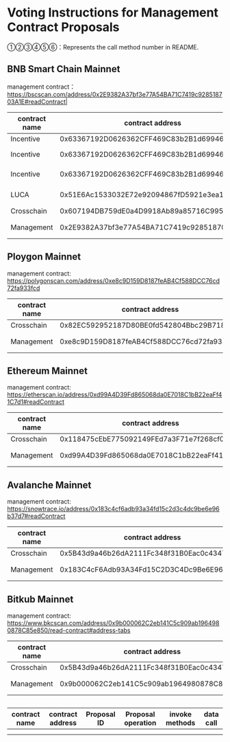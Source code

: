 # Voting Instructions for Management Contract Proposals

①②③④⑤⑥：Represents the call method number in README.

## BNB Smart Chain Mainnet

management contract：https://bscscan.com/address/0x2E9382A37bf3e77A54BA71C7419c928518703A1E#readContract|


|contract name|contract address|Proposal ID|Proposal operation|invoke methods|data call|
| --- | --- | --- |--- | --- | --- |
|Incentive|0x63367192D0626362CFF469C83b2B1d69946f9CCD| |⑤Upgrade Contract|upgrad|0x1292c7B1c484551d50760ca6C75E778ED12F5777|
|Incentive|0x63367192D0626362CFF469C83b2B1d69946f9CCD| |③Add Close Contract Executor:0x940fb8b73518E6bAa62B76F8Cdd6deb6a62C6963 | updateExector  | 0xe94020840000000000000000000000000000000000000000000000000000000000000002000000000000000000000000940fb8b73518e6baa62b76f8cdd6deb6a62c6963 |
|Incentive|0x63367192D0626362CFF469C83b2B1d69946f9CCD| |③Replacement of contract executors:0xC82bE99C4Cba83C30C2236D561f0741B264529C6 | updateExector  |0xe94020840000000000000000000000000000000000000000000000000000000000000001000000000000000000000000c82be99c4cba83c30c2236d561f0741b264529c6 |
|LUCA|0x51E6Ac1533032E72e92094867fD5921e3ea1bfa0|  |③Set LUCA's mining privileges to the mining contract：0xB1b1e9ad742a11d85E125Cff9351926fEfCc1AEe  |setMinter  |0xfca3b5aa000000000000000000000000b1b1e9ad742a11d85e125cff9351926fefcc1aee|
|Crosschain|0x607194DB759dE0a4D9918Ab89a85716C995c28e8| |⑤Upgrade Contract| upgrad | 0x190e55F6Cb51D14347C0930C71e92c08A164FF1D  |  
|Management|0x2E9382A37bf3e77A54BA71C7419c928518703A1E|  |②Delete node address：0x36287A7d6Ee83903B6cFD048608e12d9C5EA0b25 | deleteNodePropose |0x36287A7d6Ee83903B6cFD048608e12d9C5EA0b25|

## Ploygon  Mainnet

management contract: https://polygonscan.com/address/0xe8c9D159D8187feAB4Cf588DCC76cd72fa933fcd

|contract name|contract address|Proposal ID|Proposal operation|invoke methods|data call|
| --- | --- | --- |--- | --- | --- |
|Crosschain|0x82EC592952187D80BE0fd542804Bbc29B718e13f| |⑤Upgrade Contract|upgrad|0xCF6d848cfe06b75A70119E4802290a298918f7b6|
|Management|0xe8c9D159D8187feAB4Cf588DCC76cd72fa933fcd| |②Delete node address： 0x36287A7d6Ee83903B6cFD048608e12d9C5EA0b25|deleteNodePropose|0x36287A7d6Ee83903B6cFD048608e12d9C5EA0b25|

## Ethereum  Mainnet

management contract: https://etherscan.io/address/0xd99A4D39Fd865068da0E7018C1bB22eaFf41C7d1#readContract

|contract name|contract address|Proposal ID|Proposal operation|invoke methods|data call|
| --- | --- | --- |--- | --- | --- |
|Crosschain|0x118475cEbE775092149FEd7a3F71e7f268cf0DB4| |⑤Upgrade Contract|upgrad|0xCaCF62649aC7DBA8B9CC13eBa7b5570e66432f34|
|Management|0xd99A4D39Fd865068da0E7018C1bB22eaFf41C7d1| |②Delete node address： 0x36287A7d6Ee83903B6cFD048608e12d9C5EA0b25|deleteNodePropose|0x36287A7d6Ee83903B6cFD048608e12d9C5EA0b25|

## Avalanche  Mainnet

management contract: https://snowtrace.io/address/0x183c4cf6adb93a34fd15c2d3c4dc9be6e96b37d7#readContract

|contract name|contract address|Proposal ID|Proposal operation|invoke methods|data call|
| --- | --- | --- |--- | --- | --- |
|Crosschain|0x5B43d9a46b26dA2111Fc348f31B0Eac0c434719D| |⑤Upgrade Contract|upgrad|0xA9D9F56E071FA02a7f482eD499628B24C90192c1|
|Management|0x183C4cF6Adb93A34Fd15C2D3C4Dc9Be6E96B37d7| |②Delete node address： 0x36287A7d6Ee83903B6cFD048608e12d9C5EA0b25|deleteNodePropose|0x36287A7d6Ee83903B6cFD048608e12d9C5EA0b25|

## Bitkub  Mainnet

management contract: https://www.bkcscan.com/address/0x9b000062C2eb141C5c909ab1964980878C85e850/read-contract#address-tabs

|contract name|contract address|Proposal ID|Proposal operation|invoke methods|data call|
| --- | --- | --- |--- | --- | --- |
|Crosschain|0x5B43d9a46b26dA2111Fc348f31B0Eac0c434719D| |⑤Upgrade Contract|upgrad|0x0AaD33527F0615d78a37481676836915903d61a0|
|Management|0x9b000062C2eb141C5c909ab1964980878C85e850| |②Delete node address： 0x36287A7d6Ee83903B6cFD048608e12d9C5EA0b25|deleteNodePropose|0x36287A7d6Ee83903B6cFD048608e12d9C5EA0b25|

## 

|contract name|contract address|Proposal ID|Proposal operation|invoke methods|data call|
| --- | --- | --- |--- | --- | --- |
|      |       |      |     |      |      |
|      |       |      |     |      |      |



